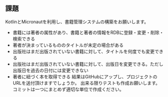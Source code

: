 ## 課題

KotlinとMicronautを利用し、書籍管理システムの構築をお願いします。
- 書籍には著者の属性があり、書籍と著者の情報をRDBに登録・変更・削除・検索できる
- 著者が決まっているもののタイトルが未定の場合がある
- 出版社はまだ出版されていない書籍に対して、タイトルを何度でも変更できる
- 出版社はまだ出版されていない書籍に対して、出版日を変更できる。ただし出版日を過去の日付には変更できない
- 著者に紐づく本を取得できる
結果はGitHubにアップし、プロジェクトのURLを送付頂けますでしょうか。
出来る限りテストも作成お願いします。
コミットは一つにまとめず適切な単位で作成ください。
